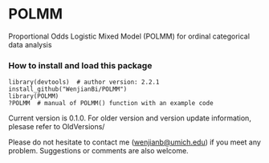 # POLMM
Proportional Odds Logistic Mixed Model (POLMM) for ordinal categorical data analysis

### How to install and load this package

```{r}      
library(devtools)  # author version: 2.2.1
install_github("WenjianBi/POLMM")
library(POLMM)
?POLMM  # manual of POLMM() function with an example code
```
Current version is 0.1.0. For older version and version update information, plesase refer to OldVersions/

Please do not hesitate to contact me (wenjianb@umich.edu) if you meet any problem. Suggestions or comments are also welcome.

